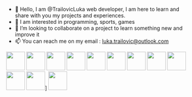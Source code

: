 - 👋 Hello, I am @TrailovicLuka  web developer, I am here to learn and share with you my projects and experiences.
- 👀 I am interested in programming, sports, games
- 💞️ I’m looking to collaborate on a project to learn something new and improve it 
- 📫 You can reach me on my email : luka.trailovic@outlook.com
<!DOCTYPE html>
<html lang="en">
  <head>
    <meta charset="utf-8" />
  </head>
  <body>
      <img src="https://cdn.jsdelivr.net/gh/devicons/devicon/icons/html5/html5-original.svg" width="50" height="50" />
      <img src="https://cdn.jsdelivr.net/gh/devicons/devicon/icons/css3/css3-original.svg" width="50" height="50" />
      <img src="https://cdn.jsdelivr.net/gh/devicons/devicon/icons/sass/sass-original.svg" width="50" height="50" />
      <img src="https://cdn.jsdelivr.net/gh/devicons/devicon/icons/bootstrap/bootstrap-original.svg" width="50" height="50" />
      <img src="https://cdn.jsdelivr.net/gh/devicons/devicon/icons/javascript/javascript-original.svg" width="50" height="50" />
      <img src="https://cdn.jsdelivr.net/gh/devicons/devicon/icons/react/react-original.svg" width="50" height="50" />
      <img src="https://cdn.jsdelivr.net/gh/devicons/devicon/icons/typescript/typescript-original.svg" width="50" height="50" />
      <img src="https://cdn.jsdelivr.net/gh/devicons/devicon/icons/php/php-original.svg" width="50" height="50" />
      <img src="https://cdn.jsdelivr.net/gh/devicons/devicon/icons/wordpress/wordpress-original.svg" width="50" height="50" />
      <img src="https://cdn.jsdelivr.net/gh/devicons/devicon/icons/mysql/mysql-original-wordmark.svg" width="50" height="50" />
      <img src="https://cdn.jsdelivr.net/gh/devicons/devicon/icons/mongodb/mongodb-original.svg" width="50" height="50" />]
      <img src="https://cdn.jsdelivr.net/gh/devicons/devicon/icons/nodejs/nodejs-original.svg" width="50" height="50" />
  </body>
</html>
